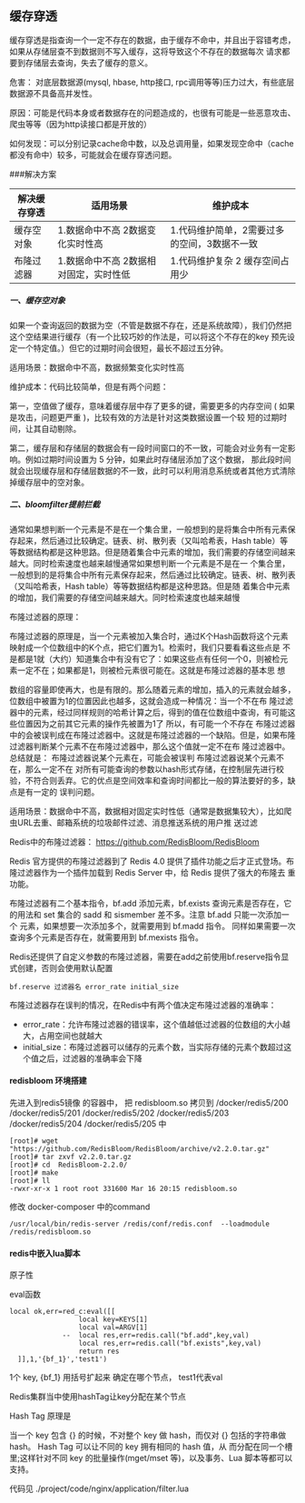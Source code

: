 
## 缓存穿透

缓存穿透是指查询一个一定不存在的数据，由于缓存不命中，并且出于容错考虑，如果从存储层查不到数据则不写入缓存，这将导致这个不存在的数据每次
请求都要到存储层去查询，失去了缓存的意义。

危害： 对底层数据源(mysql, hbase, http接口, rpc调用等等)压力过大，有些底层数据源不具备高并发性。

原因：可能是代码本身或者数据存在的问题造成的，也很有可能是一些恶意攻击、爬虫等等（因为http读接口都是开放的）

如何发现：可以分别记录cache命中数，以及总调用量，如果发现空命中（cache都没有命中）较多，可能就会在缓存穿透问题。


###解决方案 

 | 解决缓存穿透        | 适用场景     | 维护成本 |
 | ----------- | -------- | ------- |
 | 缓存空对象      |1.数据命中不高  2数据变化实时性高 | 1.代码维护简单，2需要过多的空间，3数据不一致       |
 | 布隆过滤器 | 1.数据命中不高 2数据相对固定，实时性低   | 1.代码维护复杂 2 缓存空间占用少      |



#####  一、缓存空对象
  如果一个查询返回的数据为空（不管是数据不存在，还是系统故障），我们仍然把这个空结果进行缓存（有一个比较巧妙的作法是，可以将这个不存在的key
  预先设定一个特定值。）但它的过期时间会很短，最长不超过五分钟。
  
  适用场景：数据命中不高，数据频繁变化实时性高
  
  维护成本：代码比较简单，但是有两个问题：
  
  第一，空值做了缓存，意味着缓存层中存了更多的键，需要更多的内存空间 ( 如果是攻击，问题更严重 )，比较有效的方法是针对这类数据设置一个较
        短的过期时间，让其自动剔除。
        
  第二，缓存层和存储层的数据会有一段时间窗口的不一致，可能会对业务有一定影响。例如过期时间设置为 5 分钟，如果此时存储层添加了这个数据，
  那此段时间就会出现缓存层和存储层数据的不一致，此时可以利用消息系统或者其他方式清除掉缓存层中的空对象。





##### 二、bloomfilter提前拦截

  通常如果想判断一个元素是不是在一个集合里，一般想到的是将集合中所有元素保存起来，然后通过比较确定。链表、树、散列表（又叫哈希表，Hash
table）等等数据结构都是这种思路。但是随着集合中元素的增加，我们需要的存储空间越来越大。同时检索速度也越来越慢通常如果想判断一个元素是不是在一
个集合里，一般想到的是将集合中所有元素保存起来，然后通过比较确定。链表、树、散列表（又叫哈希表，Hash table）等等数据结构都是这种思路。但是随
着集合中元素的增加，我们需要的存储空间越来越大。同时检索速度也越来越慢

布隆过滤器的原理：

布隆过滤器的原理是，当一个元素被加入集合时，通过K个Hash函数将这个元素映射成一个位数组中的K个点，把它们置为1。检索时，我们只要看看这些点是
不是都是1就（大约）知道集合中有没有它了：如果这些点有任何一个0，则被检元素一定不在；如果都是1，则被检元素很可能在。这就是布隆过滤器的基本思
想

数组的容量即使再大，也是有限的。那么随着元素的增加，插入的元素就会越多，位数组中被置为1的位置因此也越多，这就会造成一种情况：当一个不在布
隆过滤器中的元素，经过同样规则的哈希计算之后，得到的值在位数组中查询，有可能这些位置因为之前其它元素的操作先被置为1了 所以，有可能一个不存在
布隆过滤器中的会被误判成在布隆过滤器中。这就是布隆过滤器的一个缺陷。但是，如果布隆过滤器判断某个元素不在布隆过滤器中，那么这个值就一定不在布
隆过滤器中。总结就是：
布隆过滤器说某个元素在，可能会被误判 布隆过滤器说某个元素不在，那么一定不在
对所有可能查询的参数以hash形式存储，在控制层先进行校验，不符合则丢弃。它的优点是空间效率和查询时间都比一般的算法要好的多，缺点是有一定的
误判问题。

适用场景：数据命中不高，数据相对固定实时性低（通常是数据集较大），比如爬虫URL去重、邮箱系统的垃圾邮件过滤、消息推送系统的用户推
送过滤



Redis中的布隆过滤器：
https://github.com/RedisBloom/RedisBloom

Redis 官方提供的布隆过滤器到了 Redis 4.0 提供了插件功能之后才正式登场。布隆过滤器作为一个插件加载到 Redis Server 中，给 Redis 提供了强大的布隆去
重功能。

布隆过滤器有二个基本指令，bf.add 添加元素，bf.exists 查询元素是否存在，它的用法和 set 集合的 sadd 和 sismember 差不多。注意 bf.add 只能一次添加一个
元素，如果想要一次添加多个，就需要用到 bf.madd 指令。 同样如果需要一次查询多个元素是否存在，就需要用到 bf.mexists 指令。

Redis还提供了自定义参数的布隆过滤器，需要在add之前使用bf.reserve指令显式创建，否则会使用默认配置

`bf.reserve 过滤器名 error_rate initial_size`

布隆过滤器存在误判的情况，在Redis中有两个值决定布隆过滤器的准确率：
- error_rate：允许布隆过滤器的错误率，这个值越低过滤器的位数组的大小越大，占用空间也就越大
- initial_size：布隆过滤器可以储存的元素个数，当实际存储的元素个数超过这个值之后，过滤器的准确率会下降



#### redisbloom 环境搭建


先进入到redis5镜像 的容器中， 把 redisbloom.so 拷贝到 
/docker/redis5/200
/docker/redis5/201
/docker/redis5/202 
/docker/redis5/203
/docker/redis5/204 
/docker/redis5/205 中


```shell 
[root]# wget "https://github.com/RedisBloom/RedisBloom/archive/v2.2.0.tar.gz"
[root]# tar zxvf v2.2.0.tar.gz 
[root]# cd  RedisBloom-2.2.0/
[root]# make
[root]# ll
-rwxr-xr-x 1 root root 331600 Mar 16 20:15 redisbloom.so
``` 


修改 docker-composer 中的command

```shell 
/usr/local/bin/redis-server /redis/conf/redis.conf  --loadmodule /redis/redisbloom.so
```



#### redis中嵌入lua脚本   
原子性    
  
eval函数 
```shell 
local ok,err=red_c:eval([[
                 local key=KEYS[1]
                 local val=ARGV[1]
             --  local res,err=redis.call("bf.add",key,val)
                 local res,err=redis.call("bf.exists",key,val)
                 return res
  ]],1,'{bf_1}','test1')

```
1个 key,  {bf_1}  用括号扩起来  确定在哪个节点， test1代表val 


Redis集群当中使用hashTag让key分配在某个节点
 
Hash Tag 原理是

当一个 key 包含 {} 的时候，不对整个 key 做 hash，而仅对 {} 包括的字符串做 hash。 Hash Tag 可以让不同的 key 拥有相同的 hash 值，从
而分配在同一个槽里;这样针对不同 key 的批量操作(mget/mset 等)，以及事务、Lua 脚本等都可以支持。


代码见 ./project/code/nginx/application/filter.lua


